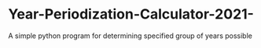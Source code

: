# Year-Periodization-Calculator-2021-
A simple python program for determining specified group of years possible 
